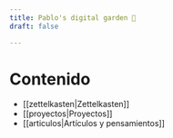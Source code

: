 ```yaml
---
title: Pablo's digital garden 🌱
draft: false

---
```


# Contenido
- [[zettelkasten|Zettelkasten]]
- [[proyectos|Proyectos]]
- [[articulos|Artículos y pensamientos]]

